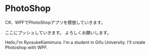 # PhotoShop
C#、WPFでPhotoShopアプリを模倣していきます。


ここにプッシュしていきます。
よろしくお願いします。

Hello,I'm RyosukeKamimura.
I'm a student in Gifu University.
I'll create Photoshop with WPF.
